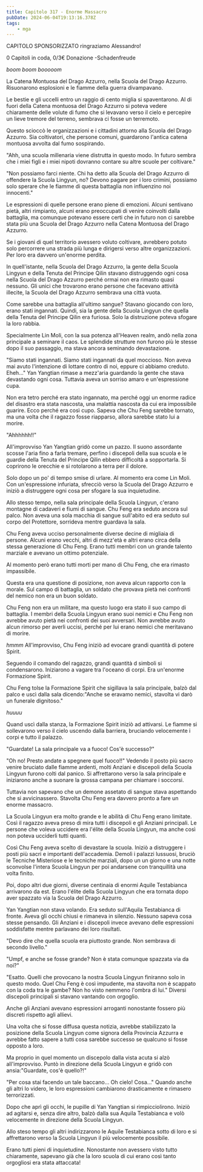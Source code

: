 ```yaml
---
title: Capitolo 317 - Enorme Massacro
pubDate: 2024-06-04T19:13:16.378Z
tags:
    - mga
---
```

                
CAPITOLO SPONSORIZZATO ringraziamo Alessandro!


0 Capitoli in coda, 0/3€ Donazione
-Schadenfreude


*boom boom booooom*


La Catena Montuosa del Drago Azzurro, nella Scuola del Drago Azzurro. Risuonarono esplosioni e le fiamme della guerra divampavano.


Le bestie e gli uccelli entro un raggio di cento miglia si spaventarono. Al di fuori della Catena montuosa del Drago Azzurro si poteva vedere chiaramente delle volute di fumo che si levavano verso il cielo e percepire un lieve tremore del terreno, sembrava ci fosse un terremoto.


Questo scioccò le organizzazioni e i cittadini attorno alla Scuola del Drago Azzurro. Sia coltivatori, che persone comuni, guardarono l'antica catena montuosa avvolta dal fumo sospirando.


"Ahh, una scuola millenaria viene distrutta in questo modo. In futuro sembra che i miei figli e i miei nipoti dovranno contare su altre scuole per coltivare."


"Non possiamo farci niente. Chi ha detto alla Scuola del Drago Azzurro di offendere la Scuola Lingyun, no? Devono pagare per i loro crimini, possiamo solo sperare che le fiamme di questa battaglia non influenzino noi innocenti."


Le espressioni di quelle persone erano piene di emozioni. Alcuni sentivano pietà, altri rimpianto, alcuni erano preoccupati di venire coinvolti dalla battaglia, ma comunque potevano essere certi che in futuro non ci sarebbe stata più una Scuola del Drago Azzurro nella Catena Montuosa del Drago Azzurro.


Se i giovani di quel territorio avessero voluto coltivare, avrebbero potuto solo percorrere una strada più lunga e dirigersi verso altre organizzazioni. Per loro era davvero un'enorme perdita.


In quell'istante, nella Scuola del Drago Azzurro, la gente della Scuola Lingyun e della Tenuta del Principe Qilin stavano distruggendo ogni cosa nella Scuola del Drago Azzurro perché ormai non era rimasto quasi nessuno. Gli unici che trovarono erano persone che facevano attività illecite, la Scuola del Drago Azzurro sembrava una città vuota.


Come sarebbe una battaglia all'ultimo sangue? Stavano giocando con loro, erano stati ingannati. Quindi, sia la gente della Scuola Lingyun che quella della Tenuta del Principe Qilin era furiosa. Solo la distruzione poteva sfogare la loro rabbia.


Specialmente Lin Moli, con la sua potenza all'Heaven realm, andò nella zona principale a seminare il caos. Le splendide strutture non furono più le stesse dopo il suo passaggio, ma stava ancora seminando devastazione.


"Siamo stati ingannati. Siamo stati ingannati da quel moccioso. Non aveva mai avuto l'intenzione di lottare contro di noi, eppure ci abbiamo creduto. Eheh..." Yan Yangtian rimase a mezz'aria guardando la gente che stava devastando ogni cosa. Tuttavia aveva un sorriso amaro e un'espressione cupa.


Non era tetro perché era stato ingannato, ma perché oggi un enorme radice del disastro era stata nascosta, una malattia nascosta da cui era impossibile guarire. Ecco perché era così cupo. Sapeva che Chu Feng sarebbe tornato, ma una volta che il ragazzo fosse riapparso, allora sarebbe stato lui a morire.


"Ahhhhhh!!"


All'improvviso Yan Yangtian gridò come un pazzo. Il suono assordante scosse l'aria fino a farla tremare, perfino i discepoli della sua scuola e le guardie della Tenuta del Principe Qilin ebbero difficoltà a sopportarla. Si coprirono le orecchie e si rotolarono a terra per il dolore.


Solo dopo un po' di tempo smise di urlare. Al momento era come Lin Moli. Con un'espressione infuriata, sfrecciò verso la Scuola del Drago Azzurro e iniziò a distruggere ogni cosa per sfogare la sua inquietudine.


Allo stesso tempo, nella sala principale della Scuola Lingyun, c'erano montagne di cadaveri e fiumi di sangue. Chu Feng era seduto ancora sul palco. Non aveva una sola macchia di sangue sull'abito ed era seduto sul corpo del Protettore, sorrideva mentre guardava la sala.


Chu Feng aveva ucciso personalmente diverse decine di migliaia di persone. Alcuni erano vecchi, altri di mezz'età e altri erano circa della stessa generazione di Chu Feng. Erano tutti membri con un grande talento marziale e avevano un ottimo potenziale.


Al momento però erano tutti morti per mano di Chu Feng, che era rimasto impassibile.


Questa era una questione di posizione, non aveva alcun rapporto con la morale. Sul campo di battaglia, un soldato che provava pietà nei confronti del nemico non era un buon soldato.


Chu Feng non era un militare, ma questo luogo era stato il suo campo di battaglia. I membri della Scuola Lingyun erano suoi nemici e Chu Feng non avrebbe avuto pietà nei confronti dei suoi avversari. Non avrebbe avuto alcun rimorso per averli uccisi, perché per lui erano nemici che meritavano di morire.


*hmmm* All'improvviso, Chu Feng iniziò ad evocare grandi quantità di potere Spirit.


Seguendo il comando del ragazzo, grandi quantità d simboli si condensarono. Iniziarono a vagare tra l'oceano di corpi. Era un'enorme Formazione Spirit.


Chu Feng tolse la Formazione Spirit che sigillava la sala principale, balzò dal palco e uscì dalla sala dicendo:"Anche se eravamo nemici, stavolta vi darò un funerale dignitoso."


*huuuu*


Quand uscì dalla stanza, la Formazione Spirit iniziò ad attivarsi. Le fiamme si sollevarono verso il cielo uscendo dalla barriera, bruciando velocemente i corpi e tutto il palazzo.


"Guardate! La sala principale va a fuoco! Cos'è successo?"


"Oh no! Presto andate a spegnere quel fuoco!!" Vedendo il posto più sacro venire bruciato dalle fiamme ardenti, molti Anziani e discepoli della Scuola Lingyun furono colti dal panico. Si affrettarono verso la sala principale e iniziarono anche a suonare la grossa campana per chiamare i soccorsi.


Tuttavia non sapevano che un demone assetato di sangue stava aspettando che si avvicinassero. Stavolta Chu Feng era davvero pronto a fare un enorme massacro.


La Scuola Lingyun era molto grande e le abilità di Chu Feng erano limitate. Così il ragazzo aveva preso di mira tutti i discepoli e gli Anziani principali. Le persone che voleva uccidere era l'élite della Scuola Lingyun, ma anche così non poteva ucciderli tutti quanti.


Così Chu Feng aveva scelto di devastare la scuola. Iniziò a distruggere i posti più sacri e importanti dell'accademia. Demolì i palazzi lussuosi, bruciò le Tecniche Misteriose e le tecniche marziali, dopo un un giorno e una notte sconvolse l'intera Scuola Lingyun per poi andarsene con tranquillità una volta finito.


Poi, dopo altri due giorni, diverse centinaia di enormi Aquile Testabianca arrivarono da est. Erano l'élite della Scuola Lingyun che era tornata dopo aver spazzato via la Scuola del Drago Azzurro.


Yan Yangtian non stava volando. Era seduto sull'Aquila Testabianca di fronte. Aveva gli occhi chiusi e rimaneva in silenzio. Nessuno sapeva cosa stesse pensando. Gli Anziani e i discepoli invece avevano delle espressioni soddisfatte mentre parlavano dei loro risultati.


"Devo dire che quella scuola era piuttosto grande. Non sembrava di secondo livello."


"Umpf, e anche se fosse grande? Non è stata comunque spazzata via da noi?"


"Esatto. Quelli che provocano la nostra Scuola Lingyun finiranno solo in questo modo. Quel Chu Feng è così impudente, ma stavolta non è scappato con la coda tra le gambe? Non ho visto nemmeno l'ombra di lui." Diversi discepoli principali si stavano vantando con orgoglio.


Anche gli Anziani avevano espressioni arroganti nonostante fossero più discreti rispetto agli allievi.


Una volta che si fosse diffusa questa notizia, avrebbe stabilizzato la posizione della Scuola Lingyun come signora della Provincia Azzurra e avrebbe fatto sapere a tutti cosa sarebbe successo se qualcuno si fosse opposto a loro.


Ma proprio in quel momento un discepolo dalla vista acuta si alzò all'improvviso. Puntò in direzione della Scuola Lingyun e gridò con ansia:"Guardate, cos'è quello?!"


"Per cosa stai facendo un tale baccano... Oh cielo! Cosa..." Quando anche gli altri lo videro, le loro espressioni cambiarono drasticamente e rimasero terrorizzati.


Dopo che aprì gli occhi, le pupille di Yan Yangtian si rimpicciolirono. Iniziò ad agitarsi e, senza dire altro, balzò dalla sua Aquila Testabianca e volò velocemente in direzione della Scuola Lingyun.


Allo steso tempo gli altri indirizzarono le Aquile Testabianca sotto di loro e si affrettarono verso la Scuola Lingyun il più velocemente possibile.


Erano tutti pieni di inquietudine. Nonostante non avessero visto tutto chiaramente, sapevano già che la loro scuola di cui erano così tanto orgogliosi era stata attaccata!









